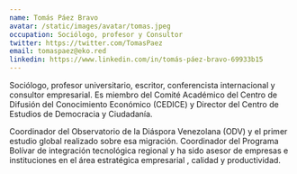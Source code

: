 ```yaml
---
name: Tomás Páez Bravo
avatar: /static/images/avatar/tomas.jpeg
occupation: Sociólogo, profesor y Consultor
twitter: https://twitter.com/TomasPaez
email: tomaspaez@eko.red
linkedin: https://www.linkedin.com/in/tomás-páez-bravo-69933b15
---
```


Sociólogo, profesor universitario, escritor, conferencista internacional y consultor empresarial. Es miembro del Comité Académico del Centro de Difusión del Conocimiento Económico (CEDICE) y Director del Centro de Estudios de Democracia y Ciudadanía.

Coordinador del Observatorio de la Diáspora Venezolana (ODV) y el primer estudio global realizado sobre esa migración. Coordinador del Programa Bolívar de integración tecnológica regional y ha sido asesor de empresas e instituciones en el área estratégica empresarial , calidad y productividad.
